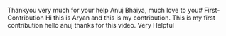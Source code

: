 Thankyou very much for your help Anuj Bhaiya, much love to you# First-Contribution
Hi this is Aryan and this is my contribution.
This is my first contribution
hello anuj thanks for this video. Very Helpful
